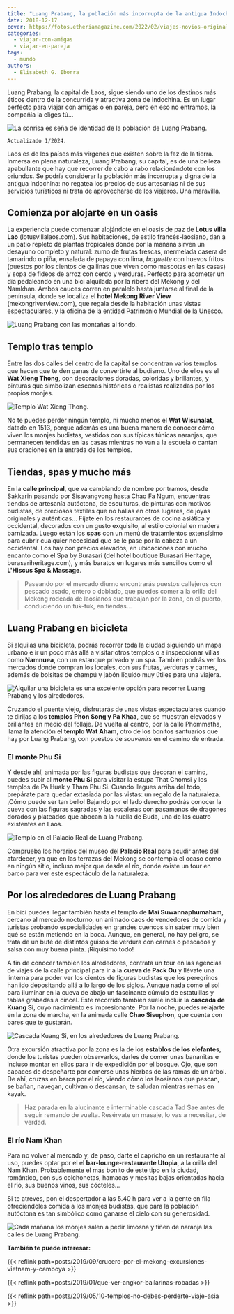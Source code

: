 ```yaml
---
title: "Luang Prabang, la población más incorrupta de la antigua Indochina"
date: 2018-12-17
cover: https://fotos.etheriamagazine.com/2022/02/viajes-novios-originales-Luang-Prabang-palacio-real.jpg
categories: 
  - viajar-con-amigas
  - viajar-en-pareja
tags: 
  - mundo
authors: 
  - Elisabeth G. Iborra
---
```


Luang Prabang, la capital de Laos, sigue siendo uno de los destinos más éticos dentro de 
la concurrida y atractiva zona de Indochina. Es un lugar perfecto para viajar con amigas 
o en pareja, pero en eso no entramos, la compañía la eliges tú... 

![La sonrisa es seña de identidad de la población de Luang Prabang.](https://fotos.etheriamagazine.com/2018/12/luang-prabang-monjes.jpg "La sonrisa es seña de identidad de la población de Luang Prabang.")

```
Actualizado 1/2024.
```

Laos es de los países más vírgenes que existen sobre la faz de la tierra. Inmersa en 
plena naturaleza, Luang Prabang, su capital, es de una belleza apabullante que hay que 
recorrer de cabo a rabo relacionándote con los oriundos. Se podría considerar la 
población más incorrupta y digna de la antigua Indochina: no regatea los precios de sus 
artesanías ni de sus servicios turísticos ni trata de aprovecharse de los viajeros. Una 
maravilla. 

## Comienza por alojarte en un oasis

La experiencia puede comenzar alojándote en el oasis de paz de **Lotus villa Lao** 
(lotusvillalaos.com). Sus habitaciones, de estilo francés-laosiano, dan a un patio 
repleto de plantas tropicales donde por la mañana sirven un desayuno completo y natural: 
zumo de frutas frescas, mermelada casera de tamarindo o piña, ensalada de papaya con 
lima, _baguette_ con huevos fritos (puestos por los cientos de gallinas que viven como 
mascotas en las casas) y sopa de fideos de arroz con cerdo y verduras. Perfecto para 
acometer un día pedaleando en una bici alquilada por la ribera del Mekong y del Namkhan. 
Ambos cauces corren en paralelo hasta juntarse al final de la península, donde se 
localiza el **hotel Mekong River View** (mekongriverview.com), que regala desde la 
habitación unas vistas espectaculares, y la oficina de la entidad Patrimonio Mundial de 
la Unesco. 

![Luang Prabang con las montañas al fondo.](https://fotos.etheriamagazine.com/2018/12/Luang-Prabang.jpg "Luang Prabang con las montañas al fondo.")

## Templo tras templo

Entre las dos calles del centro de la capital se concentran varios templos que hacen que 
te den ganas de convertirte al budismo. Uno de ellos es el **Wat Xieng Thong**, con 
decoraciones doradas, coloridas y brillantes, y pinturas que simbolizan escenas 
históricas o realistas realizadas por los propios monjes. 

![Templo Wat Xieng Thong.](https://fotos.etheriamagazine.com/2018/12/Luang-Prabang-wat-xieng-thong.jpg "Templo Wat Xieng Thong.")

No te puedes perder ningún templo, ni mucho menos el **Wat Wisunalat**, datado en 1513, 
porque además es una buena manera de conocer cómo viven los monjes budistas, vestidos 
con sus típicas túnicas naranjas, que permanecen tendidas en las casas mientras no van a 
la escuela o cantan sus oraciones en la entrada de los templos. 

## Tiendas, spas y mucho más

En la **calle principal**, que va cambiando de nombre por tramos, desde Sakkarin pasando 
por Sisavangvong hasta Chao Fa Ngum, encuentras tiendas de artesanía autóctona, de 
esculturas, de pinturas con motivos budistas, de preciosos textiles que no hallas en 
otros lugares, de joyas originales y auténticas... Fíjate en los restaurantes de cocina 
asiática y occidental, decorados con un gusto exquisito, al estilo colonial en madera 
barnizada. Luego están los **spas** con un menú de tratamientos extensísimo para cubrir 
cualquier necesidad que se le pase por la cabeza a un occidental. Los hay con precios 
elevados, en ubicaciones con mucho encanto como el Spa by Burasari (del hotel boutique 
Burasari Heritage, burasariheritage.com), y más baratos en lugares más sencillos como el 
**L'Hiscus Spa & Massage**. 

> Paseando por el mercado diurno encontrarás puestos callejeros con pescado asado, entero 
> o doblado, que puedes comer a la orilla del Mekong rodeada de laosianos que trabajan por 
> la zona, en el puerto, conduciendo un tuk-tuk, en tiendas... 

## Luang Prabang en bicicleta

Si alquilas una bicicleta, podrás recorrer toda la ciudad siguiendo un mapa urbano e ir 
un poco más allá a visitar otros templos o a inspeccionar villas como **Namnuea**, con 
un estanque privado y un spa. También podrás ver los mercados donde compran los locales, 
con sus frutas, verduras y carnes, además de bolsitas de champú y jabón líquido muy 
útiles para una viajera. 

![Alquilar una bicicleta es una excelente opción para recorrer Luang Prabang y los alrededores.](https://fotos.etheriamagazine.com/2018/12/luang-prabang-bicicletas.jpg "Alquilar una bicicleta es una excelente opción para recorrer Luang Prabang y los alrededores.")

Cruzando el puente viejo, disfrutarás de unas vistas espectaculares cuando te dirijas a 
los **templos Phon Song y Pa Khaa**, que se muestran elevados y brillantes en medio del 
follaje. De vuelta al centro, por la calle Phommatha, llama la atención el **templo Wat 
Aham**, otro de los bonitos santuarios que hay por Luang Prabang, con puestos de 
_souvenirs_ en el camino de entrada. 

### El monte Phu Si

Y desde ahí, animada por las figuras budistas que decoran el camino, puedes subir al 
**monte Phu Si** para visitar la estupa That Chomsi y los templos de Pa Huak y Tham Phu 
Si. Cuando llegues arriba del todo, prepárate para quedar extasiada por las vistas: un 
regalo de la naturaleza. ¡Cómo puede ser tan bello! Bajando por el lado derecho podrás 
conocer la cueva con las figuras sagradas y las escaleras con pasamanos de dragones 
dorados y plateados que abocan a la huella de Buda, una de las cuatro existentes en 
Laos. 

![Templo en el Palacio Real de Luang Prabang.](https://fotos.etheriamagazine.com/2018/12/Luang-Prabang-palacio-real.jpg "Templo en el Palacio Real de Luang Prabang.")

Comprueba los horarios del museo del **Palacio Real** para acudir antes del atardecer, 
ya que en las terrazas del Mekong se contempla el ocaso como en ningún sitio, incluso 
mejor que desde el río, donde existe un tour en barco para ver este espectáculo de la 
naturaleza. 

## Por los alrededores de Luang Prabang

En bici puedes llegar también hasta el templo de **Mai Suwannaphumaham**, cercano al 
mercado nocturno, un animado caos de vendedores de comida y turistas probando 
especialidades en grandes cuencos sin saber muy bien qué se están metiendo en la boca. 
Aunque, en general, no hay peligro, se trata de un bufé de distintos guisos de verdura 
con carnes o pescados y salsa con muy buena pinta. ¡Riquísimo todo! 

A fin de conocer también los alrededores, contrata un tour en las agencias de viajes de 
la calle principal para ir a la **cueva de Pack Ou** y llévate una linterna para poder 
ver los cientos de figuras budistas que los peregrinos han ido depositando allá a lo 
largo de los siglos. Aunque nada como el sol para iluminar en la cueva de abajo un 
fascinante cúmulo de estatuillas y tablas grabadas a cincel. Este recorrido también 
suele incluir la **cascada de Kuang Si**, cuyo nacimiento es impresionante. Por la 
noche, puedes relajarte en la zona de marcha, en la animada calle **Chao Sisuphon**, que 
cuenta con bares que te gustarán. 

![Cascada Kuang Si, en los alrededores de Luang Prabang.](https://fotos.etheriamagazine.com/2018/12/luang-prabang-cascada.jpg "Cascada Kuang Si, en los alrededores de Luang Prabang.")

Otra excursión atractiva por la zona es la de los **establos de los elefantes**, donde 
los turistas pueden observarlos, darles de comer unas bananitas e incluso montar en 
ellos para ir de expedición por el bosque. Ojo, que son capaces de despeñarte por 
comerse unas hierbas de las ramas de un árbol. De ahí, cruzas en barca por el río, 
viendo cómo los laosianos que pescan, se bañan, navegan, cultivan o descansan, te 
saludan mientras remas en kayak. 

> Haz parada en la alucinante e interminable cascada Tad Sae antes de seguir remando de 
> vuelta. Resérvate un masaje, lo vas a necesitar, de verdad. 

### El río Nam Khan

Para no volver al mercado y, de paso, darte el capricho en un restaurante al uso, puedes 
optar por el el **bar-lounge-restaurante Utopia**, a la orilla del Nam Khan. 
Probablemente el más bonito de este tipo en la ciudad, romántico, con sus colchonetas, 
hamacas y mesitas bajas orientadas hacia el río, sus buenos vinos, sus cócteles… 

Si te atreves, pon el despertador a las 5.40 h para ver a la gente en fila ofreciéndoles 
comida a los monjes budistas, que para la población autóctona es tan simbólico como 
ganarse el cielo con su generosidad. 

![Cada mañana los monjes salen a pedir limosna y tiñen de naranja las calles de Luang Prabang.](https://fotos.etheriamagazine.com/2018/12/luang-prabag-monjes-limosna.jpg "Cada mañana los monjes salen a pedir limosna y tiñen de naranja las calles de Luang Prabang.")

**También te puede interesar:** 

{{< reflink path=posts/2019/09/crucero-por-el-mekong-excursiones-vietnam-y-camboya >}} 

{{< reflink path=posts/2019/01/que-ver-angkor-bailarinas-robadas >}} 

{{< reflink path=posts/2019/05/10-templos-no-debes-perderte-viaje-asia >}}
